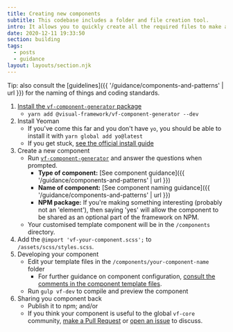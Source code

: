 ```yaml
---
title: Creating new components
subtitle: This codebase includes a folder and file creation tool.
intro: It allows you to quickly create all the required files to make a component -- it gives you the option to create am element, block, or container.
date: 2020-12-11 19:33:50
section: building
tags:
  - posts
  - guidance
layout: layouts/section.njk
---
```


Tip: also consult the [guidelines]({{ '/guidance/components-and-patterns' | url }}) for the naming of things and coding standards.

1. [Install the `vf-component-generator` package](https://github.com/visual-framework/vf-core/tree/develop/tools/vf-component-generator)
   - `yarn add @visual-framework/vf-component-generator --dev`
1. Install Yeoman
   - If you've come this far and you don't have `yo`, you should be able to install it with `yarn global add yo@latest`
   - If you get stuck, [see the official install guide](http://yeoman.io/codelab/setup.html)
1. Create a new component
   - Run [`vf-component-generator`](https://www.npmjs.com/package/@visual-framework/vf-component-generator) and answer the questions when prompted.
       - **Type of component:** [See component guidance]({{ '/guidance/components-and-patterns' | url }})
       - **Name of component:** [See component naming guidance]({{ '/guidance/components-and-patterns' | url }})
       - **NPM package:** If you're making something interesting (probably not an 'element'), then saying 'yes' will allow the component to be shared as an optional part of the framework on NPM.
    - Your customised template component will be in the `/components` directory.
1. Add the `@import 'vf-your-component.scss';` to `/assets/scss/styles.scss`.
1. Developing your component
   - Edit your template files in the `/components/your-component-name` folder
       - For further guidance on component configuration, [consult the comments in the component template files](https://github.com/visual-framework/vf-core/tree/develop/tools/component-generator/templates).
   - Run `gulp vf-dev` to compile and preview the component
1. Sharing you component back
   - Publish it to npm; and/or
   - If you think your component is useful to the global `vf-core` community, [make a Pull Request](https://github.com/visual-framework/vf-core/pulls) or [open an issue](https://github.com/visual-framework/vf-core/issues/new/choose) to discuss.

